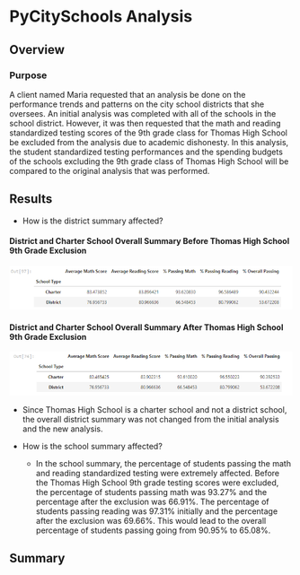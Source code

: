 # PyCitySchools Analysis
## Overview
### Purpose
A client named Maria requested that an analysis be done on the performance trends and patterns on the city school districts that she oversees. An initial analysis was completed with all of the schools in the school district. However, it was then requested that the math and reading standardized testing scores of the 9th grade class for Thomas High School be excluded from the analysis due to academic dishonesty. In this analysis, the student standardized testing performances and the spending budgets of the schools excluding the 9th grade class of Thomas High School will be compared to the original analysis that was performed. 
## Results
* How is the district summary affected? 
 #### District and Charter School Overall Summary Before Thomas High School 9th Grade Exclusion
 ![initial district and charter scores.PNG](https://github.com/tommy-chin/School_District_Analysis/blob/main/Resources/initial%20district%20and%20charter%20scores.PNG)
 #### District and Charter School Overall Summary After Thomas High School 9th Grade Exclusion
![exclusion of 9th grade Thomas High School district and charter scores.PNG](https://github.com/tommy-chin/School_District_Analysis/blob/main/Resources/exclusion%20of%209th%20grade%20Thomas%20High%20School%20district%20and%20charter%20scores.PNG)
  * Since Thomas High School is a charter school and not a district school, the overall district summary was not changed from the initial analysis and the new analysis.
  
* How is the school summary affected?
  *  In the school summary, the percentage of students passing the math and reading standardized testing were extremely affected. Before the Thomas High School 9th grade testing scores were excluded, the percentage of students passing math was 93.27% and the percentage after the exclusion was 66.91%. The percentage of students passing reading was 97.31% initially and the percentage after the exclusion was 69.66%. This would lead to the overall percentage of students passing going from 90.95% to 65.08%. 
## Summary
    
